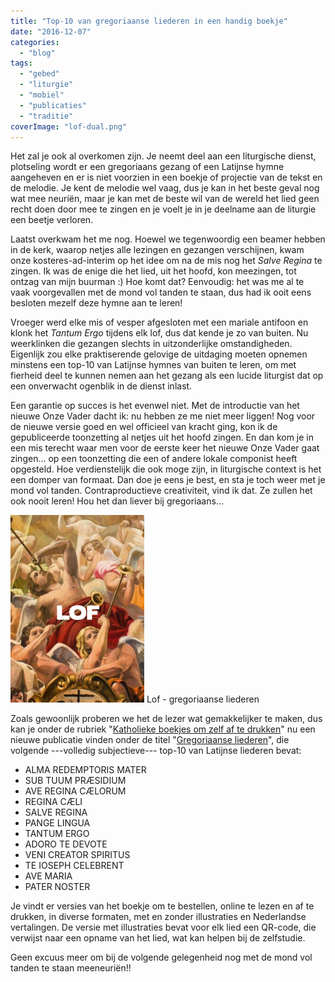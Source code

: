 ```yaml
---
title: "Top-10 van gregoriaanse liederen in een handig boekje"
date: "2016-12-07"
categories: 
  - "blog"
tags: 
  - "gebed"
  - "liturgie"
  - "mobiel"
  - "publicaties"
  - "traditie"
coverImage: "lof-dual.png"
---
```


Het zal je ook al overkomen zijn. Je neemt deel aan een liturgische dienst, plotseling wordt er een gregoriaans gezang of een Latijnse hymne aangeheven en er is niet voorzien in een boekje of projectie van de tekst en de melodie. Je kent de melodie wel vaag, dus je kan in het beste geval nog wat mee neuriën, maar je kan met de beste wil van de wereld het lied geen recht doen door mee te zingen en je voelt je in je deelname aan de liturgie een beetje verloren.  

Laatst overkwam het me nog. Hoewel we tegenwoordig een beamer hebben in de kerk, waarop netjes alle lezingen en gezangen verschijnen, kwam onze kosteres-ad-interim op het idee om na de mis nog het _Salve Regina_ te zingen. Ik was de enige die het lied, uit het hoofd, kon meezingen, tot ontzag van mijn buurman :) Hoe komt dat? Eenvoudig: het was me al te vaak voorgevallen met de mond vol tanden te staan, dus had ik ooit eens besloten mezelf deze hymne aan te leren!

Vroeger werd elke mis of vesper afgesloten met een mariale antifoon en klonk het _Tantum Ergo_ tijdens elk lof, dus dat kende je zo van buiten. Nu weerklinken die gezangen slechts in uitzonderlijke omstandigheden. Eigenlijk zou elke praktiserende gelovige de uitdaging moeten opnemen minstens een top-10 van Latijnse hymnes van buiten te leren, om met fierheid deel te kunnen nemen aan het gezang als een lucide liturgist dat op een onverwacht ogenblik in de dienst inlast.

Een garantie op succes is het evenwel niet. Met de introductie van het nieuwe Onze Vader dacht ik: nu hebben ze me niet meer liggen! Nog voor de nieuwe versie goed en wel officieel van kracht ging, kon ik de gepubliceerde toonzetting al netjes uit het hoofd zingen. En dan kom je in een mis terecht waar men voor de eerste keer het nieuwe Onze Vader gaat zingen… op een toonzetting die een of andere lokale componist heeft opgesteld. Hoe verdienstelijk die ook moge zijn, in liturgische context is het een domper van formaat. Dan doe je eens je best, en sta je toch weer met je mond vol tanden. Contraproductieve creativiteit, vind ik dat. Ze zullen het ook nooit leren! Hou het dan liever bij gregoriaans...

[![](images/lof.pdf-214x300.png)](/portfolio/gregoriaanse-liederen/) Lof - gregoriaanse liederen

Zoals gewoonlijk proberen we het de lezer wat gemakkelijker te maken, dus kan je onder de rubriek "[Katholieke boekjes om zelf af te drukken](http://gelovenleren.net/katholieke-printerboekjes/)" nu een nieuwe publicatie vinden onder de titel "[Gregoriaanse liederen](/portfolio/gregoriaanse-liederen/)", die volgende ---volledig subjectieve--- top-10 van Latijnse liederen bevat:

- ALMA REDEMPTORIS MATER
- SUB TUUM PRÆSIDIUM
- AVE REGINA CÆLORUM
- REGINA CÆLI
- SALVE REGINA
- PANGE LINGUA
- TANTUM ERGO
- ADORO TE DEVOTE
- VENI CREATOR SPIRITUS
- TE IOSEPH CELEBRENT
- AVE MARIA
- PATER NOSTER

Je vindt er versies van het boekje om te bestellen, online te lezen en af te drukken, in diverse formaten, met en zonder illustraties en Nederlandse vertalingen. De versie met illustraties bevat voor elk lied een QR-code, die verwijst naar een opname van het lied, wat kan helpen bij de zelfstudie.

Geen excuus meer om bij de volgende gelegenheid nog met de mond vol tanden te staan meeneuriën!!


